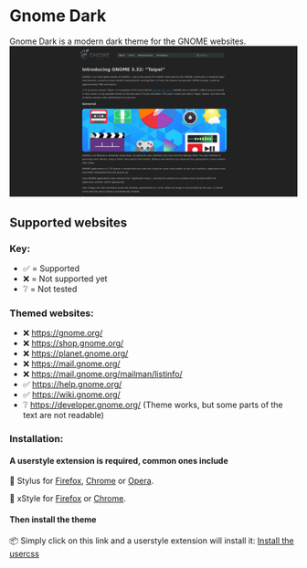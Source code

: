 # Gnome Dark
Gnome Dark is a modern dark theme for the GNOME websites.
![Screenshot of help.gnome.org](https://raw.githubusercontent.com/daniel071/images-for-readme/master/get%20gnomed.png)

## Supported websites
### Key:
- ✅ = Supported
- ❌ = Not supported yet
- ❔ = Not tested

### Themed websites:
- ❌ https://gnome.org/
- ❌ https://shop.gnome.org/
- ❌ https://planet.gnome.org/
- ❌ https://mail.gnome.org/
- ❌ https://mail.gnome.org/mailman/listinfo/
- ✅ https://help.gnome.org/
- ✅ https://wiki.gnome.org/
- ❔ https://developer.gnome.org/ (Theme works, but some parts of the text are not readable)

### Installation:
#### A userstyle extension is required, common ones include

🎨 Stylus for [Firefox](https://addons.mozilla.org/en-US/firefox/addon/styl-us/), [Chrome](https://chrome.google.com/webstore/detail/stylus/clngdbkpkpeebahjckkjfobafhncgmne) or [Opera](https://addons.opera.com/en-gb/extensions/details/stylus/).

🎨 xStyle for [Firefox](https://addons.mozilla.org/firefox/addon/xstyle/) or [Chrome](https://chrome.google.com/webstore/detail/xstyle/hncgkmhphmncjohllpoleelnibpmccpj).

#### Then install the theme

📦 Simply click on this link and a userstyle extension will install it: [Install the usercss](https://github.com/StylishThemes/Wikipedia-Dark/raw/master/wikipedia-dark.user.css)
